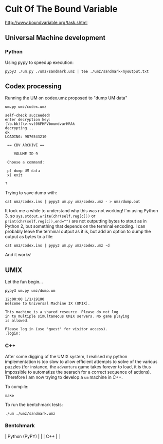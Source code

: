 # Cult Of The Bound Variable

http://www.boundvariable.org/task.shtml

## Universal Machine development

### Python

Using pypy to speedup execution:

```
pypy3 ./um.py ./umz/sandmark.umz | tee ./umz/sandmark-myoutput.txt
```

## Codex processing

Running the UM on codex.umz proposed to "dump UM data"

```
um.py umz/codex.umz
```

```
self-check succeeded!
enter decryption key:
(\b.bb)(\v.vv)06FHPVboundvarHRAk
decrypting...
ok
LOADING: 9876543210

 == CBV ARCHIVE ==
 
    VOLUME ID 9

 Choose a command:

 p) dump UM data
 x) exit

?
```

Trying to save dump with:

```
cat umz/codex.ins | pypy3 um.py umz/codex.umz - > umz/dump.out
```

It took me a while to understand why this was not working! I'm using Python 3, so `sys.stdout.write(chr(self.reg[c]))` or `print(chr(self.reg[c]),end="")` are not outputting bytes to stout as in Python 2, but something that depends on the terminal encoding. I can probably leave the terminal output as it is, but add an option to dump the output as bytes to a file:

```
cat umz/codex.ins | pypy3 um.py umz/codex.umz -d
```

And it works!

## UMIX

Let the fun begin...

```
pypy3 um.py umz/dump.um
```

```
12:00:00 1/1/19100
Welcome to Universal Machine IX (UMIX).

This machine is a shared resource. Please do not log
in to multiple simultaneous UMIX servers. No game playing
is allowed.

Please log in (use 'guest' for visitor access).
;login:
```

### C++

After some digging of the UMIX system, I realised my python implementation is too slow to allow efficient attempts to solve of the various puzzles (for instance, the `adventure` game takes forever to load, it is thus impossible to automatize the searach for a correct sequence of actions). Therefore I am now trying to develop a `um` machine in C++. 

To compile:

```
make
```

To run the bentchmark tests:

```
./um ./umz/sandmark.umz
```

### Bentchmark

| Python (PyPY) |   |
| C++ |   |

